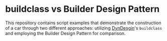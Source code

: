 # buildclass vs Builder Design Pattern

This repository contains script examples that demonstrate the construction of a car through two different approaches: utilizing [DynDesgin](https://github.com/amarula/dyndesign)'s `buildclass` and employing the Builder Design Pattern for comparison.
